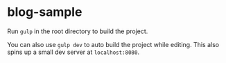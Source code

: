 # blog-sample

Run `gulp` in the root directory to build the project.

You can also use `gulp dev` to auto build the project while editing. This also spins up a small dev server at `localhost:8080`.
